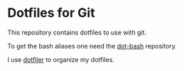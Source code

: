 Dotfiles for Git
================

This repository contains dotfiles to use with git.

To get the bash aliases one need the [dot-bash](https://github.com/hachmeister/dot-bash) repository.

I use [dotfiler](https://github.com/svetlyak40wt/dotfiler) to organize my dotfiles.
